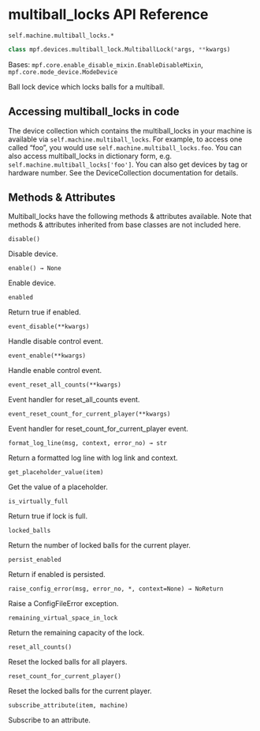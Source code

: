 # multiball_locks API Reference

`self.machine.multiball_locks.*`

``` python
class mpf.devices.multiball_lock.MultiballLock(*args, **kwargs)
```

Bases: `mpf.core.enable_disable_mixin.EnableDisableMixin`, `mpf.core.mode_device.ModeDevice`

Ball lock device which locks balls for a multiball.

## Accessing multiball_locks in code

The device collection which contains the multiball_locks in your machine is available via `self.machine.multiball_locks`. For example, to access one called “foo”, you would use `self.machine.multiball_locks.foo`. You can also access multiball_locks in dictionary form, e.g. `self.machine.multiball_locks['foo']`. You can also get devices by tag or hardware number. See the DeviceCollection documentation for details.

## Methods & Attributes

Multiball_locks have the following methods & attributes available. Note that methods & attributes inherited from base classes are not included here.

`disable()`

Disable device.

`enable() → None`

Enable device.

`enabled`

Return true if enabled.

`event_disable(**kwargs)`

Handle disable control event.

`event_enable(**kwargs)`

Handle enable control event.

`event_reset_all_counts(**kwargs)`

Event handler for reset_all_counts event.

`event_reset_count_for_current_player(**kwargs)`

Event handler for reset_count_for_current_player event.

`format_log_line(msg, context, error_no) → str`

Return a formatted log line with log link and context.

`get_placeholder_value(item)`

Get the value of a placeholder.

`is_virtually_full`

Return true if lock is full.

`locked_balls`

Return the number of locked balls for the current player.

`persist_enabled`

Return if enabled is persisted.

`raise_config_error(msg, error_no, *, context=None) → NoReturn`

 Raise a ConfigFileError exception.

`remaining_virtual_space_in_lock`

Return the remaining capacity of the lock.

`reset_all_counts()`

Reset the locked balls for all players.

`reset_count_for_current_player()`

Reset the locked balls for the current player.

`subscribe_attribute(item, machine)`

Subscribe to an attribute.
